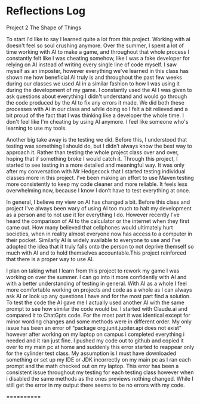# Reflections Log
Project 2 The Shape of Things

To start I'd like to say I learned quite a lot from this project. Working with ai doesn't feel so soul crushing anymore. Over the summer, I spent a lot of time working with AI to make a game, and throughout that whole process I constantly felt like I was cheating somehow, like I was a fake developer for relying on AI instead of writing every single line of code myself. I saw myself as an imposter, however everything we've learned in this class has shown me how beneficial AI truly is and throughout the past few weeks during our classes we used AI in a similar fashion to how I was using it during the development of my game. I constantly used the AI I was given to ask questions about everything I didn't understand and would go through the code produced by the AI to fix any errors it made. We did both these processes with Ai in our class and while doing so I felt a bit relieved and a bit proud of the fact that I was thinking like a developer the whole time. I don't feel like I'm cheating by using AI anymore. I feel like someone who's learning to use my tools.

Another big take away is the testing we did. Before this, I understood that testing was something I should do, but I didn’t always know the best way to approach it. Rather than testing the whole project class over and over, hoping that if something broke I would catch it. Through this project, I started to see testing in a more detailed and meaningful way. It was only after my conversation with Mr Hedgecock that I started testing individual classes more in this project. I’ve been making an effort to use Maven testing more consistently to keep my code cleaner and more reliable. It feels less overwhelming now, because I know I don’t have to test everything at once.

In general, I believe my view on AI has changed a bit. Before this class and project I've always been wary of using AI too much to halt my development as a person and to not use it for everything I do. However recently I've heard the comparison of AI to the calculator or the internet when they first came out. How many believed that cellphones would ultimately hurt societies, when in reality almost everyone now has access to a computer in their pocket. Similarly AI is widely available to everyone to use and I've adopted the idea that it truly falls onto the person to not deprive themself so much with AI and to hold themselves accountable.This project reinforced that there is a proper way to use AI.

I plan on taking what I learn from this project to rework my game I was working on over the summer. I can go into it more confidently with AI and with a better understanding of testing in general. With AI as a whole I feel more comfortable working on projects and code as a whole as I can always ask AI or look up any questions I have and for the most part find a solution.
To test the code the AI gave me I actually used another AI with the same prompt to see how similar the code would be. I started with Claude.ai and compared it to ChatGpts code. For the most part it was identical except for minor wording changes and some methods were in different order. My only issue has been an error of “package org.junit.jupiter.api does not exist” however after working on my laptop on campus i completed everything i needed and it ran just fine. I pushed my code out to github and copied it over to my main pc at home and suddenly this error started to reappear only for the cylinder test class. My assumption is I must have downloaded something or set up my IDE or JDK incorrectly on my main pc as I ran each prompt and the math checked out on my laptop. This error has been a consistent issue throughout my testing for each testing class however when i disabled the same methods as the ones previews nothing changed. While I still get the error in my output there seems to be no errors with my code.


==========